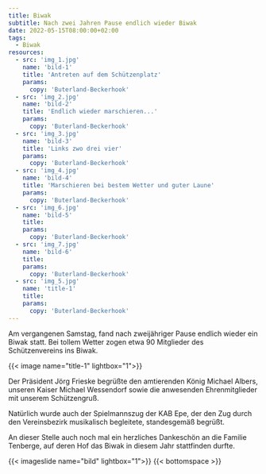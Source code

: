```yaml
---
title: Biwak
subtitle: Nach zwei Jahren Pause endlich wieder Biwak 
date: 2022-05-15T08:00:00+02:00
tags:
  - Biwak
resources:
  - src: 'img_1.jpg'
    name: 'bild-1'
    title: 'Antreten auf dem Schützenplatz'
    params:
      copy: 'Buterland-Beckerhook'
  - src: 'img_2.jpg'
    name: 'bild-2'
    title: 'Endlich wieder marschieren...'
    params:
      copy: 'Buterland-Beckerhook'
  - src: 'img_3.jpg'
    name: 'bild-3'
    title: 'Links zwo drei vier'
    params:
      copy: 'Buterland-Beckerhook'
  - src: 'img_4.jpg'
    name: 'bild-4'
    title: 'Marschieren bei bestem Wetter und guter Laune'
    params:
      copy: 'Buterland-Beckerhook'
  - src: 'img_6.jpg'
    name: 'bild-5'
    title: 
    params:
      copy: 'Buterland-Beckerhook'
  - src: 'img_7.jpg'
    name: 'bild-6'
    title: 
    params:
      copy: 'Buterland-Beckerhook'
  - src: 'img_5.jpg'
    name: 'title-1'
    title: 
    params:
      copy: 'Buterland-Beckerhook'
---
```



Am vergangenen Samstag, fand nach zweijähriger Pause endlich wieder ein Biwak statt.
Bei tollem Wetter zogen etwa 90 Mitglieder des Schützenvereins ins Biwak. <!--more-->

{{< image name="title-1" lightbox="1">}}

Der Präsident Jörg Frieske begrüßte den amtierenden König Michael Albers, 
unseren Kaiser Michael Wessendorf sowie die anwesenden Ehrenmitglieder mit unserem Schützengruß.

Natürlich wurde auch der Spielmannszug der KAB Epe, der den Zug durch den Vereinsbezirk musikalisch begleitete,
standesgemäß begrüßt.

An dieser Stelle auch noch mal ein herzliches Dankeschön an die Familie Tenberge, auf deren Hof
das Biwak in diesem Jahr stattfinden durfte.

{{< imageslide name="bild" lightbox="1">}}
{{< bottomspace >}}
